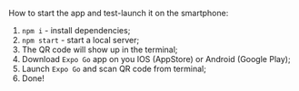 How to start the app and test-launch it on the smartphone:

1. `npm i` - install dependencies;
2. `npm start` - start a local server;
3. The QR code will show up in the terminal;
4. Download `Expo Go` app on you IOS (AppStore) or Android (Google Play);
5. Launch `Expo Go` and scan QR code from terminal;
6. Done!